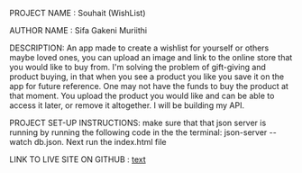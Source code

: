 PROJECT NAME : Souhait (WishList)

AUTHOR NAME : Sifa Gakeni Muriithi

DESCRIPTION: An app made to create a wishlist for yourself or others maybe loved ones, you can upload an image and link to the online store that you would like to buy from.
I'm solving the problem of gift-giving and product buying, in that when you see a product you like you save it on the app for future reference. One may not have the funds to buy the product at that moment. You upload the product you would like and can be able to access it later, or remove it altogether. I will be building my API.

PROJECT SET-UP INSTRUCTIONS: make sure that that json server is running by running the following code in the                          the terminal: json-server --watch db.json. Next run the index.html file

LINK TO LIVE SITE ON GITHUB : [text](https://gakeniii.github.io/Phase1-Final-project/#iWantMoreGifts)



